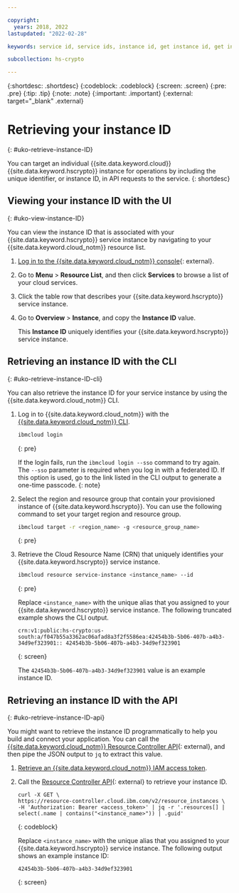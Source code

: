 ```yaml
---

copyright:
  years: 2018, 2022
lastupdated: "2022-02-28"

keywords: service id, service ids, instance id, get instance id, get instance guid, instance id api, instance id cli

subcollection: hs-crypto

---
```


{:shortdesc: .shortdesc}
{:codeblock: .codeblock}
{:screen: .screen}
{:pre: .pre}
{:tip: .tip}
{:note: .note}
{:important: .important}
{:external: target="_blank" .external}

# Retrieving your instance ID
{: #uko-retrieve-instance-ID}

You can target an individual {{site.data.keyword.cloud}} {{site.data.keyword.hscrypto}} instance for operations by including the unique identifier, or instance ID, in API requests to the service.
{: shortdesc}

## Viewing your instance ID with the UI
{: #uko-view-instance-ID}

You can view the instance ID that is associated with your {{site.data.keyword.hscrypto}} service instance by navigating to your {{site.data.keyword.cloud_notm}} resource list.

1. [Log in to the {{site.data.keyword.cloud_notm}} console](https://{DomainName}){: external}.
2. Go to **Menu** &gt; **Resource List**, and then click **Services** to browse a list of your cloud services.
3. Click the table row that describes your {{site.data.keyword.hscrypto}} service instance.
4. Go to **Overview** &gt; **Instance**, and copy the **Instance ID** value.

    This **Instance ID** uniquely identifies your {{site.data.keyword.hscrypto}} service instance.

## Retrieving an instance ID with the CLI
{: #uko-retrieve-instance-ID-cli}

You can also retrieve the instance ID for your service instance by using the {{site.data.keyword.cloud_notm}} CLI.

1. Log in to {{site.data.keyword.cloud_notm}} with the [{{site.data.keyword.cloud_notm}} CLI](/docs/cli?topic=cli-getting-started).

    ```sh
    ibmcloud login
    ```
    {: pre}

    If the login fails, run the `ibmcloud login --sso` command to try again. The `--sso` parameter is required when you log in with a federated ID. If this option is used, go to the link listed in the CLI output to generate a one-time passcode.
    {: note}

2. Select the region and resource group that contain your provisioned instance of {{site.data.keyword.hscrypto}}. You can use the following command to set your target region and resource group.

    ```sh
    ibmcloud target -r <region_name> -g <resource_group_name>
    ```
    {: pre}


3. Retrieve the Cloud Resource Name (CRN) that uniquely identifies your {{site.data.keyword.hscrypto}} service instance.

    ```sh
    ibmcloud resource service-instance <instance_name> --id
    ```
    {: pre}

    Replace `<instance_name>` with the unique alias that you assigned to your {{site.data.keyword.hscrypto}} service instance. The following truncated example shows the CLI output.

    ```
    crn:v1:public:hs-crypto:us-south:a/f047b55a3362ac06afad8a3f2f5586ea:42454b3b-5b06-407b-a4b3-34d9ef323901:: 42454b3b-5b06-407b-a4b3-34d9ef323901
    ```
    {: screen}

    The `42454b3b-5b06-407b-a4b3-34d9ef323901` value is an example instance ID.


## Retrieving an instance ID with the API
{: #uko-retrieve-instance-ID-api}

You might want to retrieve the instance ID programmatically to help you build and connect your application. You can call the [{{site.data.keyword.cloud_notm}} Resource Controller API](/apidocs/resource-controller){: external}, and then pipe the JSON output to `jq` to extract this value.

1. [Retrieve an {{site.data.keyword.cloud_notm}} IAM access token](/docs/hs-crypto?topic=hs-crypto-retrieve-access-token).
2. Call the [Resource Controller API](/apidocs/resource-controller){: external} to retrieve your instance ID.

    ```curl
    curl -X GET \
    https://resource-controller.cloud.ibm.com/v2/resource_instances \
    -H 'Authorization: Bearer <access_token>' | jq -r '.resources[] | select(.name | contains("<instance_name>")) | .guid'
    ```
    {: codeblock}

    Replace `<instance_name>` with the unique alias that you assigned to your {{site.data.keyword.hscrypto}} service instance. The following output shows an example instance ID:

    ```
    42454b3b-5b06-407b-a4b3-34d9ef323901
    ```
    {: screen}

